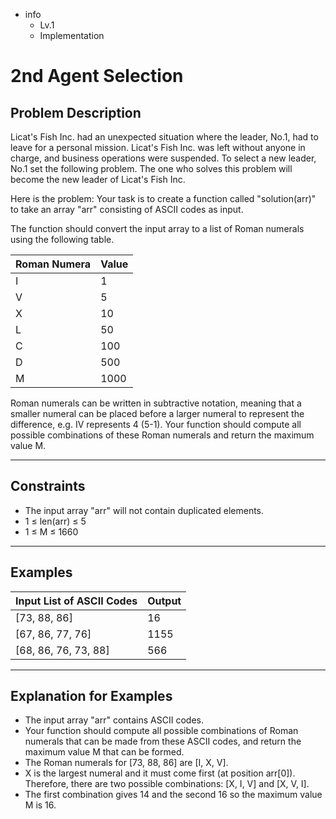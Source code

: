 - info
    - Lv.1
    - Implementation

# 2nd Agent Selection

## Problem Description
Licat's Fish Inc. had an unexpected situation where the leader, No.1, had to leave for a personal mission. Licat's Fish Inc. was left without anyone in charge, and business operations were suspended. To select a new leader, No.1 set the following problem. The one who solves this problem will become the new leader of Licat's Fish Inc.

Here is the problem: Your task is to create a function called "solution(arr)" to take an array "arr" consisting of ASCII codes as input.

The function should convert the input array to a list of Roman numerals using the following table.

| Roman Numera | Value |
| --- | --- |
| I | 1 |
| V | 5 |
| X | 10 |
| L | 50 |
| C | 100 |
| D | 500 |
| M | 1000 |

Roman numerals can be written in subtractive notation, meaning that a smaller numeral can be placed before a larger numeral to represent the difference, e.g. IV represents 4 (5-1). Your function should compute all possible combinations of these Roman numerals and return the maximum value M.

---

## Constraints

- The input array "arr" will not contain duplicated elements. 
- 1 ≤ len(arr) ≤ 5 
- 1 ≤ M ≤ 1660

---

## Examples

| Input List of ASCII Codes | Output |
| --- | --- |
| [73, 88, 86] | 16 |
| [67, 86, 77, 76] | 1155 |
| [68, 86, 76, 73, 88] | 566 |

---

## Explanation for Examples

- The input array "arr" contains ASCII codes. 
- Your function should compute all possible combinations of Roman numerals that can be made from these ASCII codes, and return the maximum value M that can be formed. 
- The Roman numerals for [73, 88, 86] are [I, X, V]. 
- X is the largest numeral and it must come first (at position arr[0]). Therefore, there are two possible combinations: [X, I, V] and [X, V, I]. 
- The first combination gives 14 and the second 16 so the maximum value M is 16.

